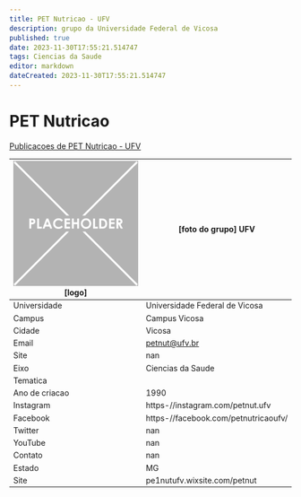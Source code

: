 ```yaml
---
title: PET Nutricao - UFV
description: grupo da Universidade Federal de Vicosa
published: true
date: 2023-11-30T17:55:21.514747
tags: Ciencias da Saude
editor: markdown
dateCreated: 2023-11-30T17:55:21.514747
---
```


# PET Nutricao

[Publicacoes de PET Nutricao - UFV](/atividade/105PETNutricaoUFV/feed.md)

| ![placeholder.png](/placeholder.png) [logo] | [foto do grupo] UFV         |
| ------------------------------------------- | ------------------------------------------------- |
| Universidade                                | Universidade Federal de Vicosa      |
| Campus                                      | Campus Vicosa            |
| Cidade                                      | Vicosa             |
| Email                                       | petnut@ufv.br             |
| Site                                        | nan              |
| Eixo                                        | Ciencias da Saude              |
| Tematica                                    |           |
| Ano de criacao                              | 1990        |
| Instagram                                   | https-//instagram.com/petnut.ufv         |
| Facebook                                    | https-//facebook.com/petnutricaoufv/          |
| Twitter                                     | nan           |
| YouTube                                     | nan           |
| Contato                                     | nan         |
| Estado                                      |  MG            |
| Site                                        | pe1nutufv.wixsite.com/petnut |
